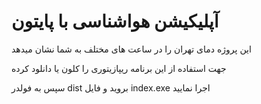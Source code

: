 <h1>آپلیکیشن هواشناسی با پایتون</h1>
<p>این پروژه دمای تهران را در ساعت های مختلف به شما نشان میدهد </p>
<p>جهت استفاده از این برنامه ریپازیتوری را کلون یا دانلود کرده </p>
<p>سپس به فولدر dist بروید و فایل index.exe اجرا نمایید</p>
<img src="">
